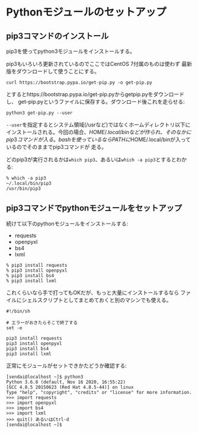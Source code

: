 # Pythonモジュールのセットアップ

## pip3コマンドのインストール

pip3を使ってpython3モジュールをインストールする。

pip3もいろいろ更新されているのでここではCentOS 7付属のものは使わず
最新版をダウンロードして使うことにする。

```
curl https://bootstrap.pypa.io/get-pip.py -o get-pip.py
```

とするとhttps://bootstrap.pypa.io/get-pip.pyからgetpip.pyをダウンロードし、
get-pip.pyというファイルに保存する。ダウンロード後これを走らせる:

```
python3 get-pip.py --user
```

``--user``を指定するとシステム領域(/usrなど)ではなくホームディレクトリ以下に
インストールされる。今回の場合、$HOME/.local/binなどが作られ、そのなかにpip3コマンドが入る。
bashを使っているならPATHに$HOME/.local/binが入っているのでそのままでpip3コマンドが
走る。

どのpip3が実行されるかは``which pip3``、あるいは``which -a pip3``とするとわかる:

```
% which -a pip3
~/.local/bin/pip3
/usr/bin/pip3
```

## pip3コマンドでpythonモジュールをセットアップ

続けて以下のpythonモジュールをインストールする:

- requests
- openpyxl
- bs4
- lxml

```
% pip3 install requests
% pip3 install openpyxl
% pip3 install bs4
% pip3 install lxml
```

これくらいなら手で打ってもOKだが、もっと大量にインストールするなら
ファイルにシェルスクリプトとしてまとめておくと別のマシンでも使える。

```
#!/bin/sh

# エラーがおきたらそこで終了する
set -e 

pip3 install requests
pip3 install openpyxl
pip3 install bs4
pip3 install lxml
```

正常にモジュールがセットできかたどうか確認する:

```
[sendai@localhost ~]$ python3
Python 3.6.8 (default, Nov 16 2020, 16:55:22)
[GCC 4.8.5 20150623 (Red Hat 4.8.5-44)] on linux
Type "help", "copyright", "credits" or "license" for more information.
>>> import requests
>>> import openpyxl
>>> import bs4
>>> import lxml
>>> quit() あるいはCtrl-d
[sendai@localhost ~]$
```

